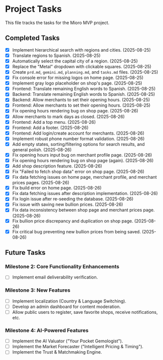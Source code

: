 # Project Tasks

This file tracks the tasks for the Mioro MVP project.

## Completed Tasks

- [x] Implement hierarchical search with regions and cities. (2025-08-25)
- [x] Translate regions to Spanish. (2025-08-25)
- [x] Automatically select the capital city of a region. (2025-08-25)
- [x] Replace the "Metal" dropdown with clickable squares. (2025-08-25)
- [x] Create `prd.md`, `gemini.md`, `planning.md`, and `tasks.md` files. (2025-08-25)
- [x] Fix console error for missing logos on home page. (2025-08-25)
- [x] Implement gray logo placeholder on shop's page. (2025-08-25)
- [x] Frontend: Translate remaining English words to Spanish. (2025-08-25)
- [x] Backend: Translate remaining English words to Spanish. (2025-08-25)
- [x] Backend: Allow merchants to set their opening hours. (2025-08-25)
- [x] Frontend: Allow merchants to set their opening hours. (2025-08-25)
- [x] Fix opening hours rendering bug on shop page. (2025-08-26)
- [x] Allow merchants to mark days as closed. (2025-08-26)
- [x] Frontend: Add a top menu. (2025-08-26)
- [x] Frontend: Add a footer. (2025-08-26)
- [x] Frontend: Add login/create account for merchants. (2025-08-26)
- [x] Implement robust phone number format validation. (2025-08-26)
- [x] Add empty states, sorting/filtering options for search results, and general polish. (2025-08-26)
- [x] Fix opening hours input bug on merchant profile page. (2025-08-26)
- [x] Fix opening hours rendering bug on shop page (again). (2025-08-26)
- [x] Add shop description feature. (2025-08-26)
- [x] Fix "Failed to fetch shop data" error on shop page. (2025-08-26)
- [x] Fix data fetching issues on home page, merchant profile, and merchant prices pages. (2025-08-26)
- [x] Fix build error on home page. (2025-08-26)
- [x] Fix data fetching issues after description implementation. (2025-08-26)
- [x] Fix login issue after re-seeding the database. (2025-08-26)
- [x] Fix issue with saving new bullion prices. (2025-08-26)
- [x] Fix data inconsistency between shop page and merchant prices page. (2025-08-26)
- [x] Fix bullion price discrepancy and duplication on shop page. (2025-08-26)
- [x] Fix critical bug preventing new bullion prices from being saved. (2025-08-26)

## Future Tasks

### Milestone 2: Core Functionality Enhancements

- [ ] Implement email deliverability verification.

### Milestone 3: New Features

- [ ] Implement localization (Country & Language Switching).
- [ ] Develop an admin dashboard for content moderation.
- [ ] Allow public users to register, save favorite shops, receive notifications, etc.

### Milestone 4: AI-Powered Features

- [ ] Implement the AI Valuator ("Your Pocket Gemologist").
- [ ] Implement the Market Forecaster ("Intelligent Pricing & Timing").
- [ ] Implement the Trust & Matchmaking Engine.